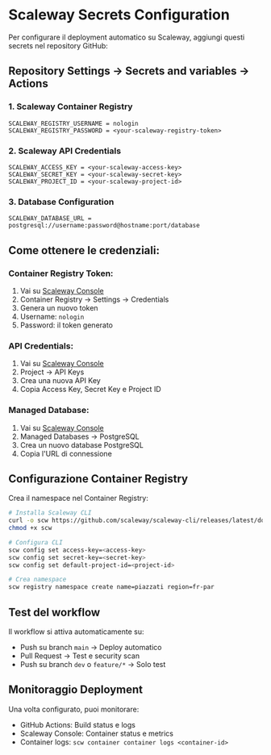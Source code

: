 # Scaleway Secrets Configuration

Per configurare il deployment automatico su Scaleway, aggiungi questi secrets nel repository GitHub:

## Repository Settings → Secrets and variables → Actions

### 1. Scaleway Container Registry
```
SCALEWAY_REGISTRY_USERNAME = nologin
SCALEWAY_REGISTRY_PASSWORD = <your-scaleway-registry-token>
```

### 2. Scaleway API Credentials
```
SCALEWAY_ACCESS_KEY = <your-scaleway-access-key>
SCALEWAY_SECRET_KEY = <your-scaleway-secret-key>
SCALEWAY_PROJECT_ID = <your-scaleway-project-id>
```

### 3. Database Configuration
```
SCALEWAY_DATABASE_URL = postgresql://username:password@hostname:port/database
```

## Come ottenere le credenziali:

### Container Registry Token:
1. Vai su [Scaleway Console](https://console.scaleway.com/)
2. Container Registry → Settings → Credentials
3. Genera un nuovo token
4. Username: `nologin`
5. Password: il token generato

### API Credentials:
1. Vai su [Scaleway Console](https://console.scaleway.com/)
2. Project → API Keys
3. Crea una nuova API Key
4. Copia Access Key, Secret Key e Project ID

### Managed Database:
1. Vai su [Scaleway Console](https://console.scaleway.com/)
2. Managed Databases → PostgreSQL
3. Crea un nuovo database PostgreSQL
4. Copia l'URL di connessione

## Configurazione Container Registry

Crea il namespace nel Container Registry:
```bash
# Installa Scaleway CLI
curl -o scw https://github.com/scaleway/scaleway-cli/releases/latest/download/scw-linux-x86_64
chmod +x scw

# Configura CLI
scw config set access-key=<access-key>
scw config set secret-key=<secret-key>
scw config set default-project-id=<project-id>

# Crea namespace
scw registry namespace create name=piazzati region=fr-par
```

## Test del workflow

Il workflow si attiva automaticamente su:
- Push su branch `main` → Deploy automatico
- Pull Request → Test e security scan
- Push su branch `dev` o `feature/*` → Solo test

## Monitoraggio Deployment

Una volta configurato, puoi monitorare:
- GitHub Actions: Build status e logs
- Scaleway Console: Container status e metrics  
- Container logs: `scw container container logs <container-id>`